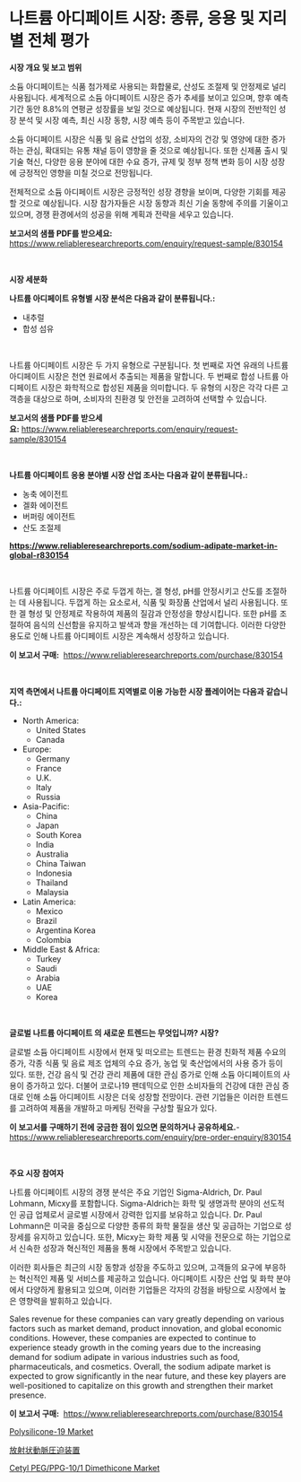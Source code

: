 <p><h1>나트륨 아디페이트 시장: 종류, 응용 및 지리별 전체 평가</h1></p><p><strong>시장 개요 및 보고 범위</strong></p>
<p><p>소듐 아디페이트는 식품 첨가제로 사용되는 화합물로, 산성도 조절제 및 안정제로 널리 사용됩니다. 세계적으로 소듐 아디페이트 시장은 증가 추세를 보이고 있으며, 향후 예측 기간 동안 8.8%의 연평균 성장률을 보일 것으로 예상됩니다. 현재 시장의 전반적인 성장 분석 및 시장 예측, 최신 시장 동향, 시장 예측 등이 주목받고 있습니다.</p><p>소듐 아디페이트 시장은 식품 및 음료 산업의 성장, 소비자의 건강 및 영양에 대한 증가하는 관심, 확대되는 유통 채널 등이 영향을 줄 것으로 예상됩니다. 또한 신제품 출시 및 기술 혁신, 다양한 응용 분야에 대한 수요 증가, 규제 및 정부 정책 변화 등이 시장 성장에 긍정적인 영향을 미칠 것으로 전망됩니다.</p><p>전체적으로 소듐 아디페이트 시장은 긍정적인 성장 경향을 보이며, 다양한 기회를 제공할 것으로 예상됩니다. 시장 참가자들은 시장 동향과 최신 기술 동향에 주의를 기울이고 있으며, 경쟁 환경에서의 성공을 위해 계획과 전략을 세우고 있습니다.</p></p>
<p><strong>보고서의 샘플 PDF를 받으세요:</strong> <a href="https://www.reliableresearchreports.com/enquiry/request-sample/830154">https://www.reliableresearchreports.com/enquiry/request-sample/830154</a></p>
<p>&nbsp;</p>
<p><strong>시장 세분화</strong></p>
<p><strong>나트륨 아디페이트 유형별 시장 분석은 다음과 같이 분류됩니다.:</strong></p>
<p><ul><li>내추럴</li><li>합성 섬유</li></ul></p>
<p>&nbsp;</p>
<p><p>나트륨 아디페이트 시장은 두 가지 유형으로 구분됩니다. 첫 번째로 자연 유래의 나트륨 아디페이트 시장은 천연 원료에서 추출되는 제품을 말합니다. 두 번째로 합성 나트륨 아디페이트 시장은 화학적으로 합성된 제품을 의미합니다. 두 유형의 시장은 각각 다른 고객층을 대상으로 하며, 소비자의 친환경 및 안전을 고려하여 선택할 수 있습니다.</p></p>
<p><strong>보고서의 샘플 PDF를 받으세요:</strong>&nbsp;<a href="https://www.reliableresearchreports.com/enquiry/request-sample/830154">https://www.reliableresearchreports.com/enquiry/request-sample/830154</a></p>
<p>&nbsp;</p>
<p><strong> 나트륨 아디페이트 응용 분야별 시장 산업 조사는 다음과 같이 분류됩니다.:</strong></p>
<p><ul><li>농축 에이전트</li><li>겔화 에이전트</li><li>버퍼링 에이전트</li><li>산도 조절제</li></ul></p>
<p><strong><a href="https://www.reliableresearchreports.com/sodium-adipate-market-in-global-r830154">https://www.reliableresearchreports.com/sodium-adipate-market-in-global-r830154</a></strong></p>
<p>&nbsp;</p>
<p><p>나트륨 아디페이트 시장은 주로 두껍게 하는, 겔 형성, pH를 안정시키고 산도를 조절하는 데 사용됩니다. 두껍게 하는 요소로서, 식품 및 화장품 산업에서 널리 사용됩니다. 또한 겔 형성 및 안정제로 작용하여 제품의 질감과 안정성을 향상시킵니다. 또한 pH를 조절하여 음식의 신선함을 유지하고 발색과 향을 개선하는 데 기여합니다. 이러한 다양한 용도로 인해 나트륨 아디페이트 시장은 계속해서 성장하고 있습니다.</p></p>
<p><strong>이 보고서 구매:</strong>&nbsp; <a href="https://www.reliableresearchreports.com/purchase/830154">https://www.reliableresearchreports.com/purchase/830154</a></p>
<p>&nbsp;</p>
<p><strong>지역 측면에서 나트륨 아디페이트 지역별로 이용 가능한 시장 플레이어는 다음과 같습니다.:</strong></p>
<p><ul>
    <li>
        North America:
        <ul>
            <li>United States</li>
            <li>Canada</li>
        </ul>
    </li>
    <li>
        Europe:
        <ul>
            <li>Germany</li>
            <li>France</li>
            <li>U.K.</li>
            <li>Italy</li>
            <li>Russia</li>
        </ul>
    </li>
    <li>
        Asia-Pacific:
        <ul>
            <li>China</li>
            <li>Japan</li>
            <li>South Korea</li>
            <li>India</li>
            <li>Australia</li>
            <li>China Taiwan</li>
            <li>Indonesia</li>
            <li>Thailand</li>
            <li>Malaysia</li>
        </ul>
    </li>
    <li>
        Latin America:
        <ul>
            <li>Mexico</li>
            <li>Brazil</li>
            <li>Argentina Korea</li>
            <li>Colombia</li>
        </ul>
    </li>
    <li>
        Middle East & Africa:
        <ul>
            <li>Turkey</li>
            <li>Saudi</li>
            <li>Arabia</li>
            <li>UAE</li>
            <li>Korea</li>
        </ul>
    </li>
    </ul></p>
<p>&nbsp;</p>
<p><strong>글로벌 나트륨 아디페이트 의 새로운 트렌드는 무엇입니까? 시장?</strong></p>
<p><p>글로벌 소듐 아디페이트 시장에서 현재 및 떠오르는 트렌드는 환경 친화적 제품 수요의 증가, 각종 식품 및 음료 제조 업체의 수요 증가, 농업 및 축산업에서의 사용 증가 등이 있다. 또한, 건강 음식 및 건강 관리 제품에 대한 관심 증가로 인해 소듐 아디페이트의 사용이 증가하고 있다. 더불어 코로나19 팬데믹으로 인한 소비자들의 건강에 대한 관심 증대로 인해 소듐 아디페이트 시장은 더욱 성장할 전망이다. 관련 기업들은 이러한 트렌드를 고려하여 제품을 개발하고 마케팅 전략을 구상할 필요가 있다.</p></p>
<p><strong>이 보고서를 구매하기 전에 궁금한 점이 있으면 문의하거나 공유하세요.</strong>- <a href="https://www.reliableresearchreports.com/enquiry/pre-order-enquiry/830154">https://www.reliableresearchreports.com/enquiry/pre-order-enquiry/830154</a></p>
<p>&nbsp;</p>
<p><strong>주요 시장 참여자</strong></p>
<p><p>나트륨 아디페이트 시장의 경쟁 분석은 주요 기업인 Sigma-Aldrich, Dr. Paul Lohmann, Micxy를 포함합니다. Sigma-Aldrich는 화학 및 생명과학 분야의 선도적인 공급 업체로서 글로벌 시장에서 강력한 입지를 보유하고 있습니다. Dr. Paul Lohmann은 미국을 중심으로 다양한 종류의 화학 물질을 생산 및 공급하는 기업으로 성장세를 유지하고 있습니다. 또한, Micxy는 화학 제품 및 시약을 전문으로 하는 기업으로서 신속한 성장과 혁신적인 제품을 통해 시장에서 주목받고 있습니다.</p><p>이러한 회사들은 최근의 시장 동향과 성장을 주도하고 있으며, 고객들의 요구에 부응하는 혁신적인 제품 및 서비스를 제공하고 있습니다. 아디페이트 시장은 산업 및 화학 분야에서 다양하게 활용되고 있으며, 이러한 기업들은 각자의 강점을 바탕으로 시장에서 높은 영향력을 발휘하고 있습니다.</p><p>Sales revenue for these companies can vary greatly depending on various factors such as market demand, product innovation, and global economic conditions. However, these companies are expected to continue to experience steady growth in the coming years due to the increasing demand for sodium adipate in various industries such as food, pharmaceuticals, and cosmetics. Overall, the sodium adipate market is expected to grow significantly in the near future, and these key players are well-positioned to capitalize on this growth and strengthen their market presence.</p></p>
<p><strong>이 보고서 구매:</strong>&nbsp;&nbsp;<a href="https://www.reliableresearchreports.com/purchase/830154">https://www.reliableresearchreports.com/purchase/830154</a></p>
<p><p><a href="https://www.linkedin.com/pulse/polysilicone-19-market-size-growth-outlook-from-2024-r9tbc?trackingId=0DflNWGpcDxM5j7gPDU2Bw%3D%3D">Polysilicone-19 Market</a></p><p><a href="https://github.com/mohamedbakry57/Market-Research-Report-List-3/blob/main/816853437050.md">放射状動脈圧迫装置</a></p><p><a href="https://www.linkedin.com/pulse/cetyl-pegppg-101-dimethicone-market-research-report-provides-9gxgc?trackingId=vBRb9XBXJl2xI4tB1p%2BnZg%3D%3D">Cetyl PEG/PPG-10/1 Dimethicone Market</a></p></p>